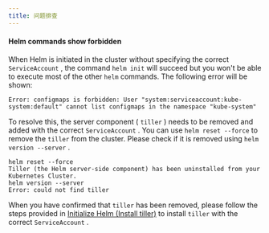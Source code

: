 ```yaml
---
title: 问题排查
---
```


#### Helm commands show forbidden

When Helm is initiated in the cluster without specifying the correct `ServiceAccount` , the command `helm init` will succeed but you won't be able to execute most of the other `helm` commands. The following error will be shown:

``` 
Error: configmaps is forbidden: User "system:serviceaccount:kube-system:default" cannot list configmaps in the namespace "kube-system"
```

To resolve this, the server component ( `tiller` ) needs to be removed and added with the correct `ServiceAccount` . You can use `helm reset --force` to remove the `tiller` from the cluster. Please check if it is removed using `helm version --server` .

``` 
helm reset --force
Tiller (the Helm server-side component) has been uninstalled from your Kubernetes Cluster.
helm version --server
Error: could not find tiller
```

When you have confirmed that `tiller` has been removed, please follow the steps provided in [Initialize Helm (Install tiller)](/docs/installation/options/helm2/helm-init/) to install `tiller` with the correct `ServiceAccount` .

